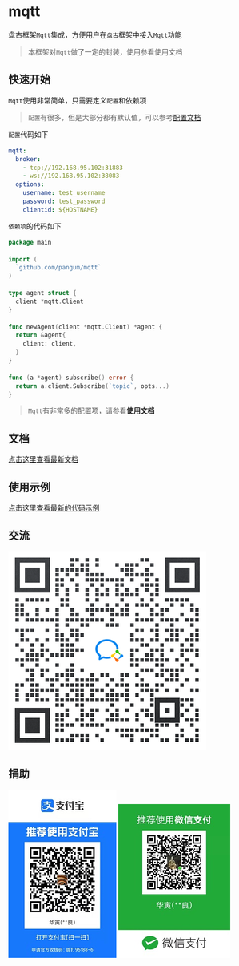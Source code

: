 # mqtt

盘古框架`Mqtt`集成，方便用户在`盘古`框架中接入`Mqtt`功能

> 本框架对`Mqtt`做了一定的封装，使用参看使用文档

## 快速开始

`Mqtt`使用非常简单，只需要定义`配置`和依赖项

> `配置`有很多，但是大部分都有默认值，可以参考[配置文档](https://mqtt.pangum.tech/config)

`配置`代码如下

```yaml
mqtt:
  broker:
    - tcp://192.168.95.102:31883
    - ws://192.168.95.102:38083
  options:
    username: test_username
    password: test_password
    clientid: ${HOSTNAME}
```

`依赖项`的代码如下

```go
package main

import (
  `github.com/pangum/mqtt`
)

type agent struct {
  client *mqtt.Client
}

func newAgent(client *mqtt.Client) *agent {
  return &agent{
    client: client,
  }
}

func (a *agent) subscribe() error {
  return a.client.Subscribe(`topic`, opts...)
}
```

> `Mqtt`有非常多的配置项，请参看[**使用文档**](https://mqtt.pangum.tech/guide)

## 文档

[点击这里查看最新文档](https://mqtt.pangum.tech)

## 使用示例

[点击这里查看最新的代码示例](example)

## 交流

![微信群](doc/.vuepress/public/communication/wxwork.jpg)

## 捐助

![支持宝](https://github.com/storezhang/donate/raw/master/alipay-small.jpg)
![微信](https://github.com/storezhang/donate/raw/master/weipay-small.jpg)

